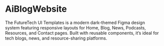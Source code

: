 # AiBlogWebsite
The FutureTech UI Templates is a modern dark-themed Figma design system featuring responsive layouts for Home, Blog, News, Podcasts, Resources, and Contact pages. Built with reusable components, it’s ideal for tech blogs, news, and resource-sharing platforms.
